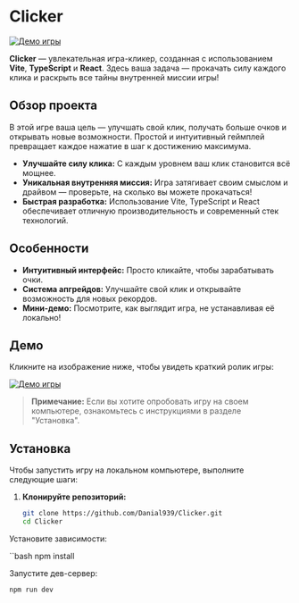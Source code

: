 # Clicker

[![Демо игры](assets/demo.gif)](https://github.com/Danial939/Clicker)

**Clicker** — увлекательная игра-кликер, созданная с использованием **Vite**, **TypeScript** и **React**. Здесь ваша задача — прокачать силу каждого клика и раскрыть все тайны внутренней миссии игры!

## Обзор проекта

В этой игре ваша цель — улучшать свой клик, получать больше очков и открывать новые возможности. Простой и интуитивный геймплей превращает каждое нажатие в шаг к достижению максимума.

- **Улучшайте силу клика:** С каждым уровнем ваш клик становится всё мощнее.
- **Уникальная внутренняя миссия:** Игра затягивает своим смыслом и драйвом — проверьте, на сколько вы можете прокачаться!
- **Быстрая разработка:** Использование Vite, TypeScript и React обеспечивает отличную производительность и современный стек технологий.

## Особенности

- **Интуитивный интерфейс:** Просто кликайте, чтобы зарабатывать очки.
- **Система апгрейдов:** Улучшайте свой клик и открывайте возможность для новых рекордов.
- **Мини-демо:** Посмотрите, как выглядит игра, не устанавливая её локально!

## Демо

Кликните на изображение ниже, чтобы увидеть краткий ролик игры:

[![Демо игры](assets/demo.gif)](https://github.com/Danial939/Clicker)

> **Примечание:** Если вы хотите опробовать игру на своем компьютере, ознакомьтесь с инструкциями в разделе "Установка".

## Установка

Чтобы запустить игру на локальном компьютере, выполните следующие шаги:

1. **Клонируйте репозиторий:**

   ```bash
   git clone https://github.com/Danial939/Clicker.git
   cd Clicker
Установите зависимости:

``bash
npm install


Запустите дев-сервер:

```bash
npm run dev




